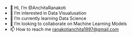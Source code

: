 - 👋 Hi, I’m @AnchitaRanakoti
- 👀 I’m interested in Data Visualusation
- 🌱 I’m currently learning Data Science
- 💞️ I’m looking to collaborate on Machine Learning Models
- 📫 How to reach me ranakotianchita1997@gmail.com

<!---
AnchitaRanakoti/AnchitaRanakoti is a ✨ special ✨ repository because its `README.md` (this file) appears on your GitHub profile.
You can click the Preview link to take a look at your changes.
--->
